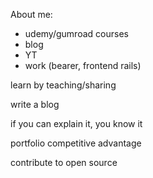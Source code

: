
About me:
* udemy/gumroad courses
* blog
* YT
* work (bearer, frontend rails)


learn by teaching/sharing

write a blog

if you can explain it, you know it

portfolio competitive advantage

contribute to open source
